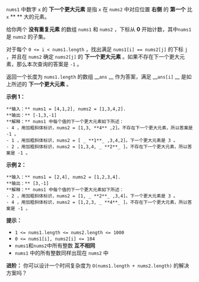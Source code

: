 `nums1` 中数字 `x` 的 **下一个更大元素** 是指 `x` 在 `nums2` 中对应位置 **右侧** 的 **第一个** 比 `x` **
** 大的元素。

给你两个 **没有重复元素** 的数组 `nums1` 和 `nums2` ，下标从 **0** 开始计数，其中`nums1` 是 `nums2` 的子集。

对于每个 `0 <= i < nums1.length` ，找出满足 `nums1[i] == nums2[j]` 的下标 `j` ，并且在 `nums2`
确定 `nums2[j]` 的 **下一个更大元素** 。如果不存在下一个更大元素，那么本次查询的答案是 `-1` 。

返回一个长度为 `nums1.length` 的数组 __`ans` __ 作为答案，满足 __`ans[i]` __ 是如上所述的 **下一个更大元素**
。



**示例 1：**

    
    
    **输入：** nums1 = [4,1,2], nums2 = [1,3,4,2].
    **输出：** [-1,3,-1]
    **解释：** nums1 中每个值的下一个更大元素如下所述：
    - 4 ，用加粗斜体标识，nums2 = [1,3, **4** ,2]。不存在下一个更大元素，所以答案是 -1 。
    - 1 ，用加粗斜体标识，nums2 = [ _ **1**_ ,3,4,2]。下一个更大元素是 3 。
    - 2 ，用加粗斜体标识，nums2 = [1,3,4, _ **2**_ ]。不存在下一个更大元素，所以答案是 -1 。

**示例 2：**

    
    
    **输入：** nums1 = [2,4], nums2 = [1,2,3,4].
    **输出：** [3,-1]
    **解释：** nums1 中每个值的下一个更大元素如下所述：
    - 2 ，用加粗斜体标识，nums2 = [1, _ **2**_ ,3,4]。下一个更大元素是 3 。
    - 4 ，用加粗斜体标识，nums2 = [1,2,3, _ **4**_ ]。不存在下一个更大元素，所以答案是 -1 。
    



**提示：**

  * `1 <= nums1.length <= nums2.length <= 1000`
  * `0 <= nums1[i], nums2[i] <= 104`
  * `nums1`和`nums2`中所有整数 **互不相同**
  * `nums1` 中的所有整数同样出现在 `nums2` 中



**进阶：** 你可以设计一个时间复杂度为 `O(nums1.length + nums2.length)` 的解决方案吗？

